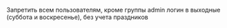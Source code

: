 Запретить всем пользователям, кроме группы admin логин в выходные (суббота и воскресенье), без учета праздников